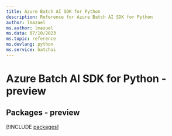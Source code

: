 ```yaml
---
title: Azure Batch AI SDK for Python
description: Reference for Azure Batch AI SDK for Python
author: lmazuel
ms.author: lmazuel
ms.data: 07/10/2023
ms.topic: reference
ms.devlang: python
ms.service: batchai
---
```

# Azure Batch AI SDK for Python - preview
## Packages - preview
[!INCLUDE [packages](batch-ai-index.md)]